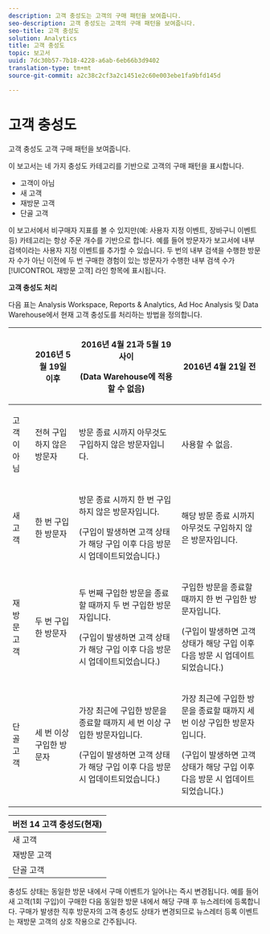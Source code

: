```yaml
---
description: 고객 충성도는 고객의 구매 패턴을 보여줍니다.
seo-description: 고객 충성도는 고객의 구매 패턴을 보여줍니다.
seo-title: 고객 충성도
solution: Analytics
title: 고객 충성도
topic: 보고서
uuid: 7dc30b57-7b18-4228-a6ab-6eb66b3d9402
translation-type: tm+mt
source-git-commit: a2c38c2cf3a2c1451e2c60e003ebe1fa9bfd145d

---
```



# 고객 충성도

고객 충성도 고객 구매 패턴을 보여줍니다.

이 보고서는 네 가지 충성도 카테고리를 기반으로 고객의 구매 패턴을 표시합니다.

* 고객이 아님
* 새 고객
* 재방문 고객
* 단골 고객

이 보고서에서 비구매자 지표를 볼 수 있지만(예: 사용자 지정 이벤트, 장바구니 이벤트 등) 카테고리는 항상 주문 개수를 기반으로 합니다. 예를 들어 방문자가 보고서에 내부 검색이라는 사용자 지정 이벤트를 추가할 수 있습니다. 두 번의 내부 검색을 수행한 방문자 수가 아닌 이전에 두 번 구매한 경험이 있는 방문자가 수행한 내부 검색 수가 [!UICONTROL 재방문 고객] 라인 항목에 표시됩니다.

**고객 충성도 처리**

다음 표는 Analysis Workspace, Reports &amp; Analytics, Ad Hoc Analysis 및 Data Warehouse에서 현재 고객 충성도를 처리하는 방법을 정의합니다.

<table id="table_E6A5CA96BE5C47F29F09688A4D41BC60"> 
 <thead> 
  <tr> 
   <th colname="col1" class="entry"> </th> 
   <th colname="col2" class="entry"> <p>2016년 5월 19일 이후 </p> </th> 
   <th colname="col3" class="entry"> <p>2016년 4월 21과 5월 19 사이 </p> <p>(Data Warehouse에 적용할 수 없음) </p> </th> 
   <th colname="col4" class="entry"> <p>2016년 4월 21일 전 </p> </th> 
  </tr>
 </thead>
 <tbody> 
  <tr> 
   <td colname="col1"> <p>고객이 아님 </p> </td> 
   <td colname="col2"> <p>전혀 구입하지 않은 방문자 </p> </td> 
   <td colname="col3"> <p>방문 종료 시까지 아무것도 구입하지 않은 방문자입니다. </p> </td> 
   <td colname="col4"> <p>사용할 수 없음. </p> </td> 
  </tr> 
  <tr> 
   <td colname="col1"> <p>새 고객 </p> </td> 
   <td colname="col2"> <p>한 번 구입한 방문자 </p> </td> 
   <td colname="col3"> <p>방문 종료 시까지 한 번 구입하지 않은 방문자입니다. </p> <p>(구입이 발생하면 고객 상태가 해당 구입 이후 다음 방문 시 업데이트되었습니다.) </p> </td> 
   <td colname="col4"> <p>해당 방문 종료 시까지 아무것도 구입하지 않은 방문자입니다. </p> </td> 
  </tr> 
  <tr> 
   <td colname="col1"> <p>재방문 고객 </p> </td> 
   <td colname="col2"> <p>두 번 구입한 방문자 </p> </td> 
   <td colname="col3"> <p>두 번째 구입한 방문을 종료할 때까지 두 번 구입한 방문자입니다. </p> <p>(구입이 발생하면 고객 상태가 해당 구입 이후 다음 방문 시 업데이트되었습니다.) </p> </td> 
   <td colname="col4"> <p>구입한 방문을 종료할 때까지 한 번 구입한 방문자입니다. </p> <p>(구입이 발생하면 고객 상태가 해당 구입 이후 다음 방문 시 업데이트되었습니다.) </p> </td> 
  </tr> 
  <tr> 
   <td colname="col1"> <p>단골 고객 </p> </td> 
   <td colname="col2"> <p>세 번 이상 구입한 방문자 </p> </td> 
   <td colname="col3"> <p>가장 최근에 구입한 방문을 종료할 때까지 세 번 이상 구입한 방문자입니다. </p> <p>(구입이 발생하면 고객 상태가 해당 구입 이후 다음 방문 시 업데이트되었습니다.) </p> </td> 
   <td colname="col4"> <p>가장 최근에 구입한 방문을 종료할 때까지 세 번 이상 구입한 방문자입니다. </p> <p>(구입이 발생하면 고객 상태가 해당 구입 이후 다음 방문 시 업데이트되었습니다.) </p> </td> 
  </tr> 
 </tbody> 
</table>

| 버전 14 고객 충성도(현재) |
|---|
| 새 고객 | 1회 방문 및 1회 구입 |
| 재방문 고객 | 2회 이상 방문 및 2회 구입 |
| 단골 고객 | 2회 이상 방문 및 3회 이상 구입 |

충성도 상태는 동일한 방문 내에서 구매 이벤트가 일어나는 즉시 변경됩니다. 예를 들어 새 고객(1회 구입)이 구매한 다음 동일한 방문 내에서 해당 구매 후 뉴스레터에 등록합니다. 구매가 발생한 직후 방문자의 고객 충성도 상태가 변경되므로 뉴스레터 등록 이벤트는 재방문 고객의 상호 작용으로 간주됩니다.
